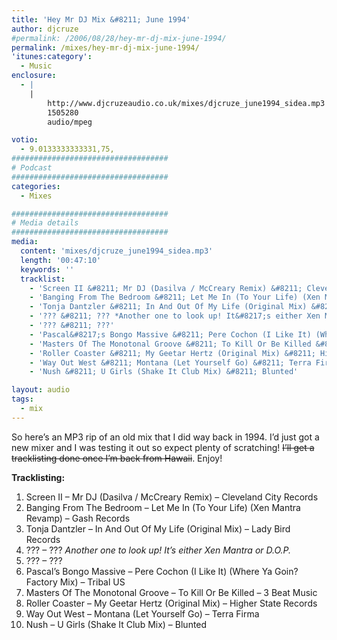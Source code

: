 ```yaml
---
title: 'Hey Mr DJ Mix &#8211; June 1994'
author: djcruze
#permalink: /2006/08/28/hey-mr-dj-mix-june-1994/
permalink: /mixes/hey-mr-dj-mix-june-1994/
'itunes:category':
  - Music
enclosure:
  - |
    |
        http://www.djcruzeaudio.co.uk/mixes/djcruze_june1994_sidea.mp3
        1505280
        audio/mpeg

votio:
  - 9.0133333333331,75,
###################################
# Podcast
###################################
categories:
  - Mixes

###################################
# Media details
###################################
media:
  content: 'mixes/djcruze_june1994_sidea.mp3'
  length: '00:47:10'
  keywords: ''
  tracklist:
    - 'Screen II &#8211; Mr DJ (Dasilva / McCreary Remix) &#8211; Cleveland City Records'
    - 'Banging From The Bedroom &#8211; Let Me In (To Your Life) (Xen Mantra Revamp) &#8211; Gash Records'
    - 'Tonja Dantzler &#8211; In And Out Of My Life (Original Mix) &#8211; Lady Bird Records'
    - '??? &#8211; ??? *Another one to look up! It&#8217;s either Xen Mantra or D.O.P.*'
    - '??? &#8211; ???'
    - 'Pascal&#8217;s Bongo Massive &#8211; Pere Cochon (I Like It) (Where Ya Goin? Factory Mix) &#8211; Tribal US'
    - 'Masters Of The Monotonal Groove &#8211; To Kill Or Be Killed &#8211; 3 Beat Music'
    - 'Roller Coaster &#8211; My Geetar Hertz (Original Mix) &#8211; Higher State Records'
    - 'Way Out West &#8211; Montana (Let Yourself Go) &#8211; Terra Firma'
    - 'Nush &#8211; U Girls (Shake It Club Mix) &#8211; Blunted'

layout: audio
tags:
  - mix
---
```


So here&#8217;s an MP3 rip of an old mix that I did way back in 1994. I&#8217;d just got a new mixer and I was testing it out so expect plenty of scratching! <strike>I&#8217;ll get a tracklisting done once I&#8217;m back from Hawaii</strike>. Enjoy!

**Tracklisting:**

1. Screen II &#8211; Mr DJ (Dasilva / McCreary Remix) &#8211; Cleveland City Records
2. Banging From The Bedroom &#8211; Let Me In (To Your Life) (Xen Mantra Revamp) &#8211; Gash Records
3. Tonja Dantzler &#8211; In And Out Of My Life (Original Mix) &#8211; Lady Bird Records
4. ??? &#8211; ??? _Another one to look up! It&#8217;s either Xen Mantra or D.O.P._
5. ??? &#8211; ???
6. Pascal&#8217;s Bongo Massive &#8211; Pere Cochon (I Like It) (Where Ya Goin? Factory Mix) &#8211; Tribal US
7. Masters Of The Monotonal Groove &#8211; To Kill Or Be Killed &#8211; 3 Beat Music
8. Roller Coaster &#8211; My Geetar Hertz (Original Mix) &#8211; Higher State Records
9. Way Out West &#8211; Montana (Let Yourself Go) &#8211; Terra Firma
10. Nush &#8211; U Girls (Shake It Club Mix) &#8211; Blunted

<div style="clear:both;">
</div>
